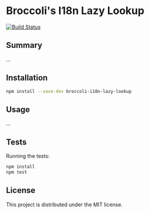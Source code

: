 # Broccoli's I18n Lazy Lookup

[![Build Status](https://travis-ci.org/BookingSync/broccoli-i18n-lazy-lookup.svg?branch=master)](https://travis-ci.org/BookingSync/broccoli-i18n-lazy-lookup)

## Summary

...

## Installation

```bash
npm install --save-dev broccoli-i18n-lazy-lookup
```

## Usage

...

## Tests

Running the tests:

```javascript
npm install
npm test
```

## License

This project is distributed under the MIT license.
